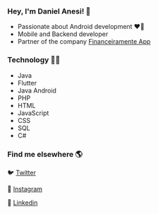 ### Hey, I'm Daniel Anesi! 👋

  - Passionate about Android development ❤📱
  - Mobile and Backend developer
  - Partner of the company [Financeiramente App](https://financeiramente.app)

### Technology 👨‍💻

  - Java
  - Flutter
  - Java Android
  - PHP
  - HTML
  - JavaScript
  - CSS
  - SQL
  - C#
  
### Find me elsewhere 🌎

🐦 [Twitter](https://twitter.com/DanielAnesi2)

📸 [Instagram](https://www.instagram.com/_anesi/)

💼 [Linkedin](https://www.linkedin.com/in/daniel-oliveira-anesi-440710142/)
